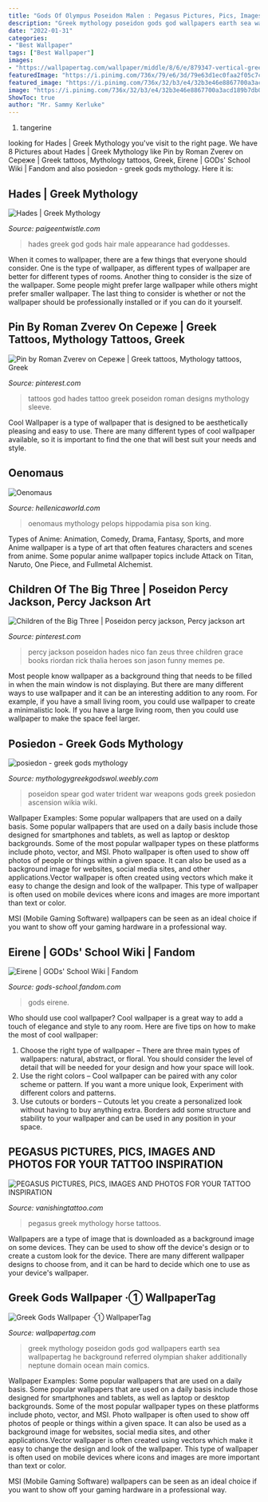 ```yaml
---
title: "Gods Of Olympus Poseidon Malen : Pegasus Pictures, Pics, Images And Photos For Your Tattoo Inspiration"
description: "Greek mythology poseidon gods god wallpapers earth sea wallpapertag he background referred olympian shaker additionally neptune domain ocean main comics"
date: "2022-01-31"
categories:
- "Best Wallpaper"
tags: ["Best Wallpaper"]
images:
- "https://wallpapertag.com/wallpaper/middle/8/6/e/879347-vertical-greek-gods-wallpaper-1920x1080-for-ipad-2.jpg"
featuredImage: "https://i.pinimg.com/736x/79/e6/3d/79e63d1ec0faa2f05c7c3b0442d57404.jpg"
featured_image: "https://i.pinimg.com/736x/32/b3/e4/32b3e46e8867700a3acd189b7db0cf02--hades-and-nico-percy-and-poseidon.jpg"
image: "https://i.pinimg.com/736x/32/b3/e4/32b3e46e8867700a3acd189b7db0cf02--hades-and-nico-percy-and-poseidon.jpg"
ShowToc: true
author: "Mr. Sammy Kerluke"
---
```



1. tangerine 

	

		
looking for Hades | Greek Mythology you've visit to the right page. We have 8 Pictures about Hades | Greek Mythology like Pin by Roman Zverev on Сереже | Greek tattoos, Mythology tattoos, Greek, Eirene | GODs&#039; School Wiki | Fandom and also posiedon - greek gods mythology. Here it is:
		
    
## Hades | Greek Mythology

<img loading=lazy src="http://paigeentwistle.com/wp-content/uploads/2015/12/hades.jpg" onerror="this.onerror=null;this.src='https://tse1.mm.bing.net/th?id=OIP.znUuM8pKC0IVr0BIEjE8agAAAA&amp;pid=15.1';" alt="Hades | Greek Mythology">

_Source: paigeentwistle.com_

>hades greek god gods hair male appearance had goddesses. 

	

When it comes to wallpaper, there are a few things that everyone should consider. One is the type of wallpaper, as different types of wallpaper are better for different types of rooms. Another thing to consider is the size of the wallpaper. Some people might prefer large wallpaper while others might prefer smaller wallpaper. The last thing to consider is whether or not the wallpaper should be professionally installed or if you can do it yourself.

    
## Pin By Roman Zverev On Сереже | Greek Tattoos, Mythology Tattoos, Greek

<img loading=lazy src="https://i.pinimg.com/736x/79/e6/3d/79e63d1ec0faa2f05c7c3b0442d57404.jpg" onerror="this.onerror=null;this.src='https://tse4.mm.bing.net/th?id=OIP.MtaWelcXUvGWHnR3vRsVBgHaJ3&amp;pid=15.1';" alt="Pin by Roman Zverev on Сереже | Greek tattoos, Mythology tattoos, Greek">

_Source: pinterest.com_

>tattoos god hades tattoo greek poseidon roman designs mythology sleeve. 

	

Cool Wallpaper is a type of wallpaper that is designed to be aesthetically pleasing and easy to use. There are many different types of cool wallpaper available, so it is important to find the one that will best suit your needs and style.

    
## Oenomaus

<img loading=lazy src="http://www.hellenicaworld.com/Greece/Mythology/Images/OenomaosPelops2.jpg" onerror="this.onerror=null;this.src='https://tse1.mm.bing.net/th?id=OIP.r4Jt1UocselR9lPmUJuFIgHaC2&amp;pid=15.1';" alt="Oenomaus">

_Source: hellenicaworld.com_

>oenomaus mythology pelops hippodamia pisa son king. 

	

Types of Anime: Animation, Comedy, Drama, Fantasy, Sports, and more
Anime wallpaper is a type of art that often features characters and scenes from anime. Some popular anime wallpaper topics include Attack on Titan, Naruto, One Piece, and Fullmetal Alchemist.

    
## Children Of The Big Three | Poseidon Percy Jackson, Percy Jackson Art

<img loading=lazy src="https://i.pinimg.com/736x/32/b3/e4/32b3e46e8867700a3acd189b7db0cf02--hades-and-nico-percy-and-poseidon.jpg" onerror="this.onerror=null;this.src='https://tse2.mm.bing.net/th?id=OIP.OiPcfDhVR96kukwUJCYaSgHaKA&amp;pid=15.1';" alt="Children of the Big Three | Poseidon percy jackson, Percy jackson art">

_Source: pinterest.com_

>percy jackson poseidon hades nico fan zeus three children grace books riordan rick thalia heroes son jason funny memes pe. 

	

Most people know wallpaper as a background thing that needs to be filled in when the main window is not displaying. But there are many different ways to use wallpaper and it can be an interesting addition to any room. For example, if you have a small living room, you could use wallpaper to create a minimalistic look. If you have a large living room, then you could use wallpaper to make the space feel larger.

    
## Posiedon - Greek Gods Mythology

<img loading=lazy src="http://mythologygreekgodswol.weebly.com/uploads/2/9/1/5/29159299/920997.jpg" onerror="this.onerror=null;this.src='https://tse3.mm.bing.net/th?id=OIP.Zy_wYNlpXx1T7XaVtKD_3gHaMe&amp;pid=15.1';" alt="posiedon - greek gods mythology">

_Source: mythologygreekgodswol.weebly.com_

>poseidon spear god water trident war weapons gods greek posiedon ascension wikia wiki. 

	

Wallpaper Examples: Some popular wallpapers that are used on a daily basis.
Some popular wallpapers that are used on a daily basis include those designed for smartphones and tablets, as well as laptop or desktop backgrounds. Some of the most popular wallpaper types on these platforms include photo, vector, and MSI. 
Photo wallpaper is often used to show off photos of people or things within a given space. It can also be used as a background image for websites, social media sites, and other applications.Vector wallpaper is often created using vectors which make it easy to change the design and look of the wallpaper. This type of wallpaper is often used on mobile devices where icons and images are more important than text or color. 

MSI (Mobile Gaming Software) wallpapers can be seen as an ideal choice if you want to show off your gaming hardware in a professional way.

    
## Eirene | GODs&#039; School Wiki | Fandom

<img loading=lazy src="https://static.wikia.nocookie.net/gods-school/images/0/07/EireneProfile.png/revision/latest?cb=20190503115437" onerror="this.onerror=null;this.src='https://tse2.mm.bing.net/th?id=OIP.bJOZ_8Azh9jJdWuJ-tj0cAAAAA&amp;pid=15.1';" alt="Eirene | GODs&#039; School Wiki | Fandom">

_Source: gods-school.fandom.com_

>gods eirene. 

	

Who should use cool wallpaper?
Cool wallpaper is a great way to add a touch of elegance and style to any room. Here are five tips on how to make the most of cool wallpaper: 
1) Choose the right type of wallpaper – There are three main types of wallpapers: natural, abstract, or floral. You should consider the level of detail that will be needed for your design and how your space will look. 
2) Use the right colors – Cool wallpaper can be paired with any color scheme or pattern. If you want a more unique look, Experiment with different colors and patterns. 
3) Use cutouts or borders – Cutouts let you create a personalized look without having to buy anything extra. Borders add some structure and stability to your wallpaper and can be used in any position in your space.

    
## PEGASUS PICTURES, PICS, IMAGES AND PHOTOS FOR YOUR TATTOO INSPIRATION

<img loading=lazy src="http://www.vanishingtattoo.com/tds/images/pegasus/pegasus_large/pegasus_003.jpg" onerror="this.onerror=null;this.src='https://tse2.mm.bing.net/th?id=OIP.XsYPYTVXLutpyJVfNIiciwHaJN&amp;pid=15.1';" alt="PEGASUS PICTURES, PICS, IMAGES AND PHOTOS FOR YOUR TATTOO INSPIRATION">

_Source: vanishingtattoo.com_

>pegasus greek mythology horse tattoos. 

	

Wallpapers are a type of image that is downloaded as a background image on some devices. They can be used to show off the device's design or to create a custom look for the device. There are many different wallpaper designs to choose from, and it can be hard to decide which one to use as your device's wallpaper.

    
## Greek Gods Wallpaper ·① WallpaperTag

<img loading=lazy src="https://wallpapertag.com/wallpaper/middle/8/6/e/879347-vertical-greek-gods-wallpaper-1920x1080-for-ipad-2.jpg" onerror="this.onerror=null;this.src='https://tse2.mm.bing.net/th?id=OIP.Kzyo2UtgbueMetLMUtDLDQHaE8&amp;pid=15.1';" alt="Greek Gods Wallpaper ·① WallpaperTag">

_Source: wallpapertag.com_

>greek mythology poseidon gods god wallpapers earth sea wallpapertag he background referred olympian shaker additionally neptune domain ocean main comics. 

	

Wallpaper Examples: Some popular wallpapers that are used on a daily basis.
Some popular wallpapers that are used on a daily basis include those designed for smartphones and tablets, as well as laptop or desktop backgrounds. Some of the most popular wallpaper types on these platforms include photo, vector, and MSI. 
Photo wallpaper is often used to show off photos of people or things within a given space. It can also be used as a background image for websites, social media sites, and other applications.Vector wallpaper is often created using vectors which make it easy to change the design and look of the wallpaper. This type of wallpaper is often used on mobile devices where icons and images are more important than text or color. 

MSI (Mobile Gaming Software) wallpapers can be seen as an ideal choice if you want to show off your gaming hardware in a professional way.

